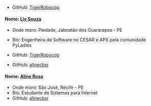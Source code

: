 - GitHub: [TigerRobocop](https://github.com/TigerRobocop/)
#### Nome: [Liv Souza](https://github.com/TigerRobocop/)
- Onde moro: Piedade, Jaboatão dos Guararapes - PE
- Bio: Engenheira de Software no CESAR e APX pela comunidade PyLadies
- GitHub: [TigerRobocop](https://github.com/TigerRobocop/)


- GitHub: [alinecbsr](https://github.com/alinecbsr/)
#### Nome: [Aline Rosa](https://github.com/alinecbsr/)
- Onde moro: São José, Recife - PE
- Bio: Estudante de Sistemas para Internet
- GitHub: [alinecbsr](https://github.com/alinecbsr/)